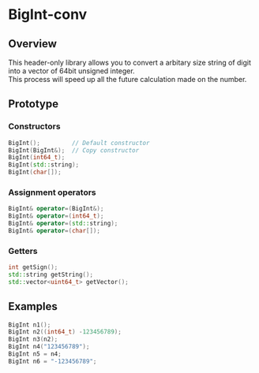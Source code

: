 # BigInt-conv
## Overview
This header-only library allows you to convert a arbitary size string of digit into a vector of 64bit unsigned integer.\
This process will speed up all the future calculation made on the number.

## Prototype
### Constructors
```c++
BigInt();         // Default constructor
BigInt(BigInt&);  // Copy constructor
BigInt(int64_t);
BigInt(std::string);
BigInt(char[]);
```

### Assignment operators
```c++
BigInt& operator=(BigInt&);
BigInt& operator=(int64_t);
BigInt& operator=(std::string);
BigInt& operator=(char[]);
```

### Getters
```c++
int getSign();
std::string getString();
std::vector<uint64_t> getVector();
```

## Examples
```c++
BigInt n1();
BigInt n2((int64_t) -123456789);
BigInt n3(n2);
BigInt n4("123456789");
BigInt n5 = n4;
BigInt n6 = "-123456789";
```

```c++

```
